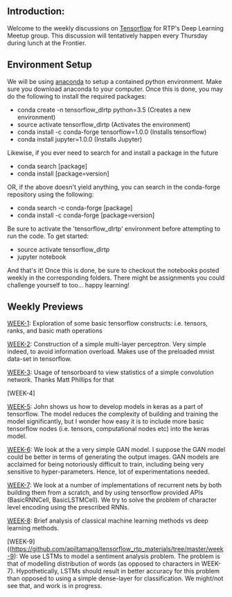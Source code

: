 


Introduction:
-------------

Welcome to the weekly discussions on [Tensorflow](https://www.tensorflow.org/) for RTP's Deep Learning Meetup group. This discussion will tentatively happen every Thursday during lunch at the Frontier.

Environment Setup
-----------------
We will be using [anaconda](https://docs.continuum.io/anaconda/install) to setup a contained python environment. Make sure you download anaconda to your computer. Once this is done, you may do the following to install the required packages:

 - conda create -n tensorflow_dlrtp python=3.5 (Creates a new environment)
 - source activate tensorflow_dlrtp (Activates the environment)
 - conda install -c conda-forge tensorflow=1.0.0 (Installs tensorflow)
 - conda install jupyter=1.0.0 (Installs Jupyter)

Likewise, if you ever need to search for and install a package in the future
 - conda search [package]
 - conda install [package=version]

 OR, if the above doesn't yield anything, you can search in the conda-forge repository using the following:
 - conda search -c conda-forge [package]
 - conda install -c conda-forge [package=version]


Be sure to activate the 'tensorflow_dlrtp' environment before attempting to run the code. To get started:

 - source activate tensorflow_dlrtp
 - jupyter notebook
 
 And that's it! Once this is done, be sure to checkout the notebooks posted weekly in the corresponding folders. There might be assignments you could challenge yourself to too... happy learning!

Weekly Previews
----------------
[WEEK-1](https://github.com/apiltamang/tensorflow_rtp_materials/tree/master/week-1): Exploration of some basic tensorflow constructs: i.e. tensors, ranks, and basic math operations

[WEEK-2](https://github.com/apiltamang/tensorflow_rtp_materials/tree/master/week-2): Construction of a simple multi-layer perceptron. Very simple indeed, to avoid information overload. Makes use of the preloaded mnist data-set in tensorflow.

[WEEK-3](https://github.com/apiltamang/tensorflow_rtp_materials/tree/master/week-3): Usage of tensorboard to view statistics of a simple convolution network. Thanks Matt Phillips for that

[WEEK-4]

[WEEK-5](https://github.com/apiltamang/tensorflow_rtp_materials/tree/master/week-5): John shows us how to develop models in keras as a part of tensorflow. The model reduces the complexity of building and training the model significantly, but I wonder how easy it is to include more basic tensorflow nodes (i.e. tensors, computational nodes etc) into the keras model.

[WEEK-6](https://github.com/apiltamang/tensorflow_rtp_materials/tree/master/week-6): We look at the a very simple GAN model. I suppose the GAN model could be better in terms of generating the output images. GAN models are acclaimed for being notoriously difficult to train, including being very sensitive to hyper-parameters. Hence, lot of experimentations needed.

[WEEK-7](https://github.com/apiltamang/tensorflow_rtp_materials/tree/master/week-7): We look at a number of implementations of recurrent nets by both building them from a scratch, and by using tensorflow provided APIs (BasicRNNCell, BasicLSTMCell). We try to solve the problem of character level encoding using the prescribed RNNs.

[WEEK-8](https://github.com/apiltamang/tensorflow_rtp_materials/tree/master/week-8): Brief analysis of classical machine learning methods vs deep learning methods.

[WEEK-9]((https://github.com/apiltamang/tensorflow_rtp_materials/tree/master/week-9): We use LSTMs to model a sentiment analysis problem. The problem is that of modelling distribution of words (as opposed to characters in WEEK-7). Hypothetically, LSTMs should result in better accuracy for this problem than opposed to using a simple dense-layer for classification. We might/not see that, and work is in progress.
